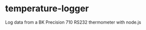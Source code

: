 temperature-logger
==================

Log data from a BK Precision 710 RS232 thermometer with node.js
